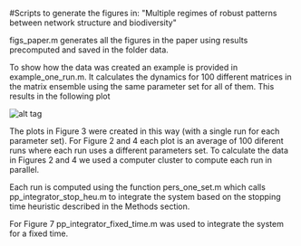 #Scripts to generate the figures in: "Multiple regimes of robust patterns between network structure and biodiversity"

figs_paper.m generates all the figures in the paper using results precomputed and saved in the folder data.

To show how the data was created an example is provided in example_one_run.m. It calculates the dynamics for  100 different matrices in the  matrix ensemble using the same parameter set for all of them. This results in the following plot

![alt tag](https://github.com/lfjover/networks_params/blob/master/bio_one_set.png)

The plots in Figure 3 were created in this way (with a single run for each parameter set). For Figure 2 and 4 each plot is an average of 100 diferent runs where each run uses a different parameters set. To calculate the data in Figures 2 and 4 we used a computer cluster to compute each run in parallel.

Each run is computed using the function pers_one_set.m  which calls pp_integrator_stop_heu.m to integrate  the system based on the stopping time heuristic described in the Methods section.

For Figure 7 pp_integrator_fixed_time.m was used to integrate the system for a fixed time.
